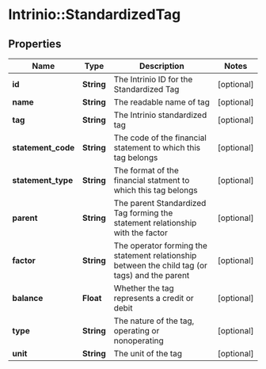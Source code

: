 # Intrinio::StandardizedTag

## Properties
Name | Type | Description | Notes
------------ | ------------- | ------------- | -------------
**id** | **String** | The Intrinio ID for the Standardized Tag | [optional] 
**name** | **String** | The readable name of tag | [optional] 
**tag** | **String** | The Intrinio standardized tag | [optional] 
**statement_code** | **String** | The code of the financial statement to which this tag belongs | [optional] 
**statement_type** | **String** | The format of the financial statment to which this tag belongs | [optional] 
**parent** | **String** | The parent Standardized Tag forming the statement relationship with the factor | [optional] 
**factor** | **String** | The operator forming the statement relationship between the child tag (or tags) and the parent | [optional] 
**balance** | **Float** | Whether the tag represents a credit or debit | [optional] 
**type** | **String** | The nature of the tag, operating or nonoperating | [optional] 
**unit** | **String** | The unit of the tag | [optional] 


